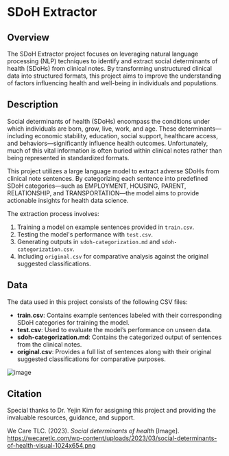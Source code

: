 # SDoH Extractor

## Overview

The SDoH Extractor project focuses on leveraging natural language processing (NLP) techniques to identify and extract social determinants of health (SDoHs) from clinical notes. By transforming unstructured clinical data into structured formats, this project aims to improve the understanding of factors influencing health and well-being in individuals and populations.

## Description

Social determinants of health (SDoHs) encompass the conditions under which individuals are born, grow, live, work, and age. These determinants—including economic stability, education, social support, healthcare access, and behaviors—significantly influence health outcomes. Unfortunately, much of this vital information is often buried within clinical notes rather than being represented in standardized formats.

This project utilizes a large language model to extract adverse SDoHs from clinical note sentences. By categorizing each sentence into predefined SDoH categories—such as EMPLOYMENT, HOUSING, PARENT, RELATIONSHIP, and TRANSPORTATION—the model aims to provide actionable insights for health data science.

The extraction process involves:
1. Training a model on example sentences provided in `train.csv`.
2. Testing the model's performance with `test.csv`.
3. Generating outputs in `sdoh-categorization.md` and `sdoh-categorization.csv`.
4. Including `original.csv` for comparative analysis against the original suggested classifications.

## Data

The data used in this project consists of the following CSV files:

- **train.csv**: Contains example sentences labeled with their corresponding SDoH categories for training the model.
- **test.csv**: Used to evaluate the model’s performance on unseen data.
- **sdoh-categorization.md**: Contains the categorized output of sentences from the clinical notes.
- **original.csv**: Provides a full list of sentences along with their original suggested classifications for comparative purposes.

![image](https://github.com/user-attachments/assets/20ad3cf5-cc9e-49b9-b548-eb91597e1ebd)

## Citation

Special thanks to Dr. Yejin Kim for assigning this project and providing the invaluable resources, guidance, and support.

We Care TLC. (2023). *Social determinants of health* [Image]. https://wecaretlc.com/wp-content/uploads/2023/03/social-determinants-of-health-visual-1024x654.png
